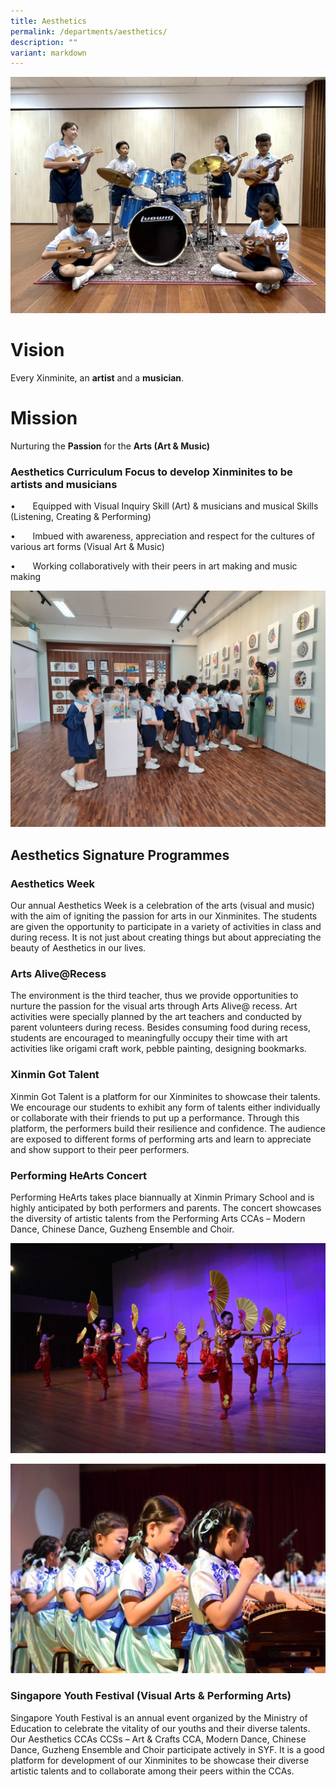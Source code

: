 ```yaml
---
title: Aesthetics
permalink: /departments/aesthetics/
description: ""
variant: markdown
---
```


![](/images/music%20dept.JPG) 
 # **Vision**

Every Xinminite, an **artist** and a **musician**.

# **Mission**

Nurturing the **Passion** for the **Arts (Art & Music)**

### **Aesthetics Curriculum Focus to develop Xinminites to be artists and musicians**

•       Equipped with Visual Inquiry Skill (Art) & musicians and musical Skills (Listening, Creating & Performing)

•       Imbued with awareness, appreciation and respect for the cultures of various art forms (Visual Art & Music)

•       Working collaboratively with their peers in art making and music making

![](/images/Lesson_at_The_Art_Space.jpg)

## **Aesthetics Signature Programmes**

### **Aesthetics Week**

Our annual Aesthetics Week is a celebration of the arts (visual and music) with the aim of igniting the passion for arts in our Xinminites. The students are given the opportunity to participate in a variety of activities in class and during recess. It is not just about creating things but about appreciating the beauty of Aesthetics in our lives. 

### **Arts Alive@Recess**

The environment is the third teacher, thus we provide opportunities to nurture the passion for the visual arts through Arts Alive@ recess. Art activities were specially planned by the art teachers and conducted by parent volunteers during recess. Besides consuming food during recess, students are encouraged to meaningfully occupy their time with art activities like origami craft work, pebble painting, designing bookmarks.

### **Xinmin Got Talent**

Xinmin Got Talent is a platform for our Xinminites to showcase their talents. We encourage our students to exhibit any form of talents either individually or collaborate with their friends to put up a performance. Through this platform, the performers build their resilience and confidence. The audience are exposed to different forms of performing arts and learn to appreciate and show support to their peer performers.

### **Performing HeArts Concert**

Performing HeArts takes place biannually at Xinmin Primary School and is highly anticipated by both performers and parents. The concert showcases the diversity of artistic talents from the Performing Arts CCAs – Modern Dance, Chinese Dance, Guzheng Ensemble and Choir. 

 ![](/images/Performing_HeArts_6.jpg)
 
 ![](/images/Performing_HeArts_3.jpg)

### **Singapore Youth Festival (Visual Arts & Performing Arts)**

Singapore Youth Festival is an annual event organized by the Ministry of Education to celebrate the vitality of our youths and their diverse talents. Our Aesthetics CCAs CCSs – Art & Crafts CCA, Modern Dance, Chinese Dance, Guzheng Ensemble and Choir participate actively in SYF. It is a good platform for development of our Xinminites to be showcase their diverse artistic talents and to collaborate among their peers within the CCAs.